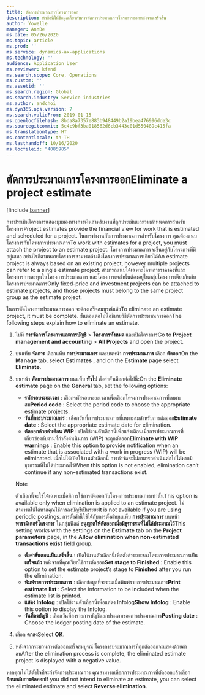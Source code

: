 ```yaml
---
title: ตัดการประมาณการโครงการออก
description: หัวข้อนี้ให้ข้อมูลเกี่ยวกับการตัดการประมาณการโครงการออกหลังจากเสร็จสิ้น
author: Yowelle
manager: AnnBe
ms.date: 05/26/2020
ms.topic: article
ms.prod: ''
ms.service: dynamics-ax-applications
ms.technology: ''
audience: Application User
ms.reviewer: kfend
ms.search.scope: Core, Operations
ms.custom: ''
ms.assetid: ''
ms.search.region: Global
ms.search.industry: Service industries
ms.author: andchoi
ms.dyn365.ops.version: 7
ms.search.validFrom: 2019-01-15
ms.openlocfilehash: 8bda8a7357e883b948449b2a19bea476996dde3c
ms.sourcegitcommit: 5c4c9bf3ba018562d6cb3443c01d550489c415fa
ms.translationtype: HT
ms.contentlocale: th-TH
ms.lasthandoff: 10/16/2020
ms.locfileid: "4085985"
---
```

# <a name="eliminate-a-project-estimate"></a><span data-ttu-id="cbccb-103">ตัดการประมาณการโครงการออก</span><span class="sxs-lookup"><span data-stu-id="cbccb-103">Eliminate a project estimate</span></span>

[!include [banner](../includes/banner.md)]

<span data-ttu-id="cbccb-104">การประเมินโครงการแสดงมุมมองทางการเงินสำหรับงานที่ถูกประเมินและวางกำหนดการสำหรับโครงการ</span><span class="sxs-lookup"><span data-stu-id="cbccb-104">Project estimates provide the financial view for work that is estimated and scheduled for a project.</span></span> <span data-ttu-id="cbccb-105">ในการทำงานกับการประมาณการสำหรับโครงการ คุณต้องแนบโครงการกับโครงการประมาณการ</span><span class="sxs-lookup"><span data-stu-id="cbccb-105">To work with estimates for a project, you must attach the project to an estimate project.</span></span> <span data-ttu-id="cbccb-106">โครงการประมาณการจะขึ้นอยู่กับโครงการที่มีอยู่เสมอ อย่างไรก็ตามหลายโครงการสามารถอ้างถึงโครงการประมาณการเดียวได้</span><span class="sxs-lookup"><span data-stu-id="cbccb-106">An estimate project is always based on an existing project, however multiple projects can refer to a single estimate project.</span></span> <span data-ttu-id="cbccb-107">สามารถแนบได้เฉพาะโครงการราคาคงที่และโครงการการลงทุนในโครงการประมาณการ และโครงการเหล่านั้นต้องอยู่ในกลุ่มโครงการเดียวกันกับโครงการประมาณการ</span><span class="sxs-lookup"><span data-stu-id="cbccb-107">Only fixed-price and investment projects can be attached to estimate projects, and those projects must belong to the same project group as the estimate project.</span></span>

<span data-ttu-id="cbccb-108">ในการตัดโครงการประมาณการออก จะต้องเสร็จสมบูรณ์แล้ว</span><span class="sxs-lookup"><span data-stu-id="cbccb-108">To eliminate an estimate project, it must be complete.</span></span> <span data-ttu-id="cbccb-109">ขั้นตอนต่อไปนี้อธิบายวิธีตัดการประมาณการออก</span><span class="sxs-lookup"><span data-stu-id="cbccb-109">The following steps explain how to eliminate an estimate.</span></span>

1. <span data-ttu-id="cbccb-110">ไปที่ **การจัดการโครงการและการบัญชี** > **โครงการทั้งหมด** และเปิดโครงการ</span><span class="sxs-lookup"><span data-stu-id="cbccb-110">Go to **Project management and accounting** > **All Projects** and open the project.</span></span> 
2. <span data-ttu-id="cbccb-111">บนแท็บ **จัดการ** เลือกแท็บ **การประมาณการ** และบนหน้า **การประมาณการ** เลือก **ตัดออก**</span><span class="sxs-lookup"><span data-stu-id="cbccb-111">On the **Manage** tab, select **Estimates** , and on the **Estimate** page select **Eliminate**.</span></span>
3. <span data-ttu-id="cbccb-112">บนหน้า **ตัดการประมาณการ** บนแท็บ **ทั่วไป** ตั้งค่าตัวเลือกต่อไปนี้:</span><span class="sxs-lookup"><span data-stu-id="cbccb-112">On the **Eliminate estimate** page on the **General** tab, set the following options:</span></span>

   - <span data-ttu-id="cbccb-113">**รหัสรอบระยะเวลา** : เลือกรหัสรอบระยะเวลาเพื่อเลือกโครงการประมาณการที่เหมาะสม</span><span class="sxs-lookup"><span data-stu-id="cbccb-113">**Period code** : Select the period code to choose the appropriate estimate projects.</span></span> 
   - <span data-ttu-id="cbccb-114">**วันที่การประมาณการ** : เลือกวันที่การประมาณการที่เหมาะสมสำหรับการตัดออก</span><span class="sxs-lookup"><span data-stu-id="cbccb-114">**Estimate date** : Select the appropriate estimate date for elimination.</span></span>
   - <span data-ttu-id="cbccb-115">**ตัดออกด้วยคำเตือน WIP** : เปิดใช้งานตัวเลือกนี้เพื่อแจ้งเตือนเมื่อการประมาณการที่เกี่ยวข้องกับงานที่กำลังดำเนินการ (WIP) จะถูกตัดออก</span><span class="sxs-lookup"><span data-stu-id="cbccb-115">**Eliminate with WIP warnings** : Enable this option to provide notification when an estimate that is associated with a work in progress (WIP) will be eliminated.</span></span> <span data-ttu-id="cbccb-116">เมื่อไม่ได้เปิดใช้งานตัวเลือกนี้ การกำจัดจะไม่สามารถดำเนินต่อไปได้หากมีธุรกรรมที่ไม่ได้ประมาณไว้</span><span class="sxs-lookup"><span data-stu-id="cbccb-116">When this option is not enabled, elimination can’t continue if any non-estimated transactions exist.</span></span> 
   > [!NOTE]
   > <span data-ttu-id="cbccb-117">ตัวเลือกนี้จะใช้ได้เฉพาะเมื่อมีการใช้การตัดออกกับโครงการประมาณการเท่านั้น</span><span class="sxs-lookup"><span data-stu-id="cbccb-117">This option is available only when elimination is applied to an estimate project.</span></span> <span data-ttu-id="cbccb-118">ไม่สามารถใช้ได้หากคุณใช้การลงบัญชีเป็นระยะ</span><span class="sxs-lookup"><span data-stu-id="cbccb-118">It is not available if you are using periodic postings.</span></span> <span data-ttu-id="cbccb-119">การตั้งค่านี้ใช้ได้กับการตั้งค่าบนแท็บ **การประมาณการ** บนหน้า **พารามิเตอร์โครงการ** ในกลุ่มฟิลด์ **อนุญาตให้ตัดออกเมื่อมีธุรกรรมที่ไม่ได้ประมาณไว้**</span><span class="sxs-lookup"><span data-stu-id="cbccb-119">This setting works with the settings on the **Estimate** tab on the **Project parameters** page, in the **Allow elimination when non-estimated transactions exist** field group.</span></span>
   - <span data-ttu-id="cbccb-120">**ตั้งค่าขั้นตอนเป็นเสร็จสิ้น** : เปิดใช้งานตัวเลือกนี้เพื่อตั้งค่าระยะของโครงการประมาณการเป็น **เสร็จแล้ว** หลังจากที่คุณเรียกใช้การตัดออก</span><span class="sxs-lookup"><span data-stu-id="cbccb-120">**Set stage to Finished** : Enable this option to set the estimate project’s stage to **Finished** after you run the elimination.</span></span>
   - <span data-ttu-id="cbccb-121">**พิมพ์รายการประมาณการ** : เลือกข้อมูลที่จะรวมเมื่อพิมพ์รายการประมาณการ</span><span class="sxs-lookup"><span data-stu-id="cbccb-121">**Print estimate list** : Select the information to be included when the estimate list is printed.</span></span>
   - <span data-ttu-id="cbccb-122">**แสดง Infolog** : เปิดใช้งานตัวเลือกนี้เพื่อแสดง Infolog</span><span class="sxs-lookup"><span data-stu-id="cbccb-122">**Show Infolog** : Enable this option to display the Infolog.</span></span>
   - <span data-ttu-id="cbccb-123">**วันที่ลงบัญชี** : เลือกวันที่ลงรายการบัญชีแยกประเภทของการประมาณการ</span><span class="sxs-lookup"><span data-stu-id="cbccb-123">**Posting date** : Choose the ledger posting date of the estimate.</span></span>

4.  <span data-ttu-id="cbccb-124">เลือก **ตกลง**</span><span class="sxs-lookup"><span data-stu-id="cbccb-124">Select **OK**.</span></span>
5. <span data-ttu-id="cbccb-125">หลังจากกระบวนการตัดออกเสร็จสมบูรณ์ โครงการประมาณการที่ถูกตัดออกจะแสดงด้วยค่าลบ</span><span class="sxs-lookup"><span data-stu-id="cbccb-125">After the elimination process is complete, the eliminated estimate project is displayed with a negative value.</span></span> 

<span data-ttu-id="cbccb-126">หากคุณไม่ได้ตั้งใจที่จะกำจัดการประมาณการ คุณสามารถเลือกการประมาณการที่ตัดออกแล้วเลือก **ย้อนกลับการตัดออก**</span><span class="sxs-lookup"><span data-stu-id="cbccb-126">If you did not intend to eliminate an estimate, you can select the eliminated estimate and select **Reverse elimination**.</span></span>   
